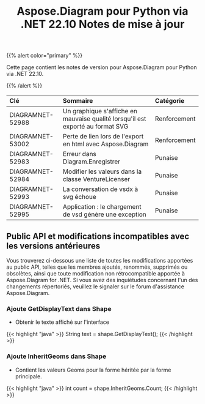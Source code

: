 ﻿---
title: Aspose.Diagram pour Python via .NET 22.10 Notes de mise à jour
type: docs
weight: 17
url: /fr/python-net/aspose-diagram-for-python-via-net-22-10-release-notes/
---
{{% alert color="primary" %}} 

Cette page contient les notes de version pour Aspose.Diagram pour Python via .NET 22.10.

{{% /alert %}} 

|**Clé**|**Sommaire**|**Catégorie**|
|:- |:- |:- |
|DIAGRAMNET-52988|Un graphique s'affiche en mauvaise qualité lorsqu'il est exporté au format SVG|Renforcement|
|DIAGRAMNET-53002|Perte de lien lors de l'export en html avec Aspose.Diagram|Renforcement|
|DIAGRAMNET-52983|Erreur dans Diagram.Enregistrer|Punaise|
|DIAGRAMNET-52984|Modifier les valeurs dans la classe VentureLicenser|Punaise|
|DIAGRAMNET-52993|La conversation de vsdx à svg échoue|Punaise|
|DIAGRAMNET-52995|Application : le chargement de vsd génère une exception|Punaise|

## **Public API et modifications incompatibles avec les versions antérieures**
Vous trouverez ci-dessous une liste de toutes les modifications apportées au public API, telles que les membres ajoutés, renommés, supprimés ou obsolètes, ainsi que toute modification non rétrocompatible apportée à Aspose.Diagram for .NET. Si vous avez des inquiétudes concernant l'un des changements répertoriés, veuillez le signaler sur le forum d'assistance Aspose.Diagram.

### **Ajoute GetDisplayText dans Shape**
- Obtenir le texte affiché sur l'interface

{{< highlight "java" >}}
String text = shape.GetDisplayText();
{{< /highlight >}}

### **Ajoute InheritGeoms dans Shape**
- Contient les valeurs Geoms pour la forme héritée par la forme principale.

{{< highlight "java" >}}
int count = shape.InheritGeoms.Count;
{{< /highlight >}}